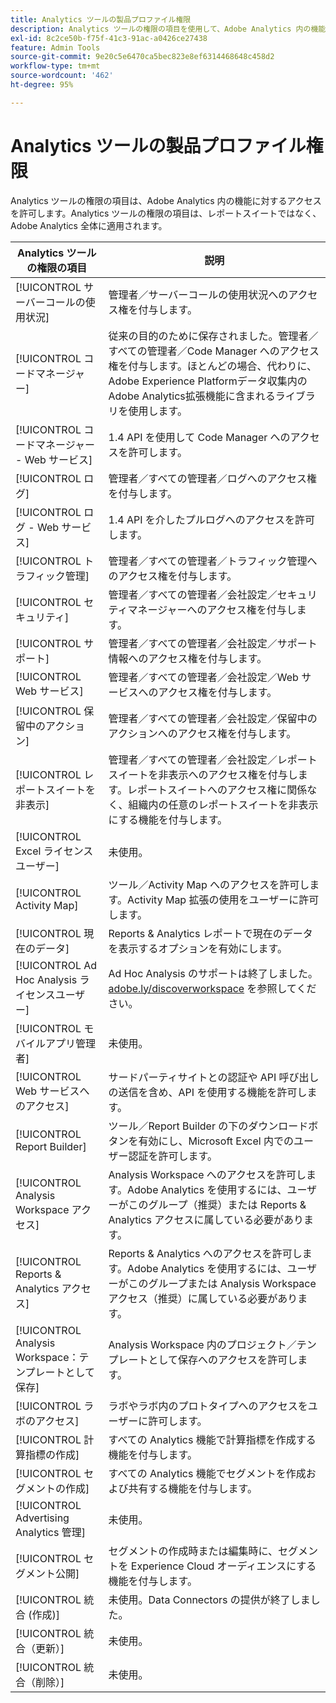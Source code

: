 ```yaml
---
title: Analytics ツールの製品プロファイル権限
description: Analytics ツールの権限の項目を使用して、Adobe Analytics 内の機能へのアクセス権を付与します。
exl-id: 8c2ce50b-f75f-41c3-91ac-a0426ce27438
feature: Admin Tools
source-git-commit: 9e20c5e6470ca5bec823e8ef6314468648c458d2
workflow-type: tm+mt
source-wordcount: '462'
ht-degree: 95%

---
```


# Analytics ツールの製品プロファイル権限

Analytics ツールの権限の項目は、Adobe Analytics 内の機能に対するアクセスを許可します。Analytics ツールの権限の項目は、レポートスイートではなく、Adobe Analytics 全体に適用されます。

| Analytics ツールの権限の項目 | 説明 |
|----|----|
| [!UICONTROL サーバーコールの使用状況] | 管理者／サーバーコールの使用状況へのアクセス権を付与します。 |
| [!UICONTROL コードマネージャー] | 従来の目的のために保存されました。管理者／すべての管理者／Code Manager へのアクセス権を付与します。ほとんどの場合、代わりに、Adobe Experience Platformデータ収集内のAdobe Analytics拡張機能に含まれるライブラリを使用します。 |
| [!UICONTROL コードマネージャー - Web サービス] | 1.4 API を使用して Code Manager へのアクセスを許可します。 |
| [!UICONTROL ログ] | 管理者／すべての管理者／ログへのアクセス権を付与します。 |
| [!UICONTROL ログ - Web サービス] | 1.4 API を介したプルログへのアクセスを許可します。 |
| [!UICONTROL トラフィック管理] | 管理者／すべての管理者／トラフィック管理へのアクセス権を付与します。 |
| [!UICONTROL セキュリティ] | 管理者／すべての管理者／会社設定／セキュリティマネージャーへのアクセス権を付与します。 |
| [!UICONTROL サポート] | 管理者／すべての管理者／会社設定／サポート情報へのアクセス権を付与します。 |
| [!UICONTROL Web サービス] | 管理者／すべての管理者／会社設定／Web サービスへのアクセス権を付与します。 |
| [!UICONTROL 保留中のアクション] | 管理者／すべての管理者／会社設定／保留中のアクションへのアクセス権を付与します。 |
| [!UICONTROL レポートスイートを非表示] | 管理者／すべての管理者／会社設定／レポートスイートを非表示へのアクセス権を付与します。レポートスイートへのアクセス権に関係なく、組織内の任意のレポートスイートを非表示にする機能を付与します。 |
| [!UICONTROL Excel ライセンスユーザー] | 未使用。 |
| [!UICONTROL Activity Map] | ツール／Activity Map へのアクセスを許可します。Activity Map 拡張の使用をユーザーに許可します。 |
| [!UICONTROL 現在のデータ] | Reports &amp; Analytics レポートで現在のデータを表示するオプションを有効にします。 |
| [!UICONTROL Ad Hoc Analysis ライセンスユーザー] | Ad Hoc Analysis のサポートは終了しました。[adobe.ly/discoverworkspace](https://adobe.ly/discoverworkspace) を参照してください。 |
| [!UICONTROL モバイルアプリ管理者] | 未使用。 |
| [!UICONTROL Web サービスへのアクセス] | サードパーティサイトとの認証や API 呼び出しの送信を含め、API を使用する機能を許可します。 |
| [!UICONTROL Report Builder] | ツール／Report Builder の下のダウンロードボタンを有効にし、Microsoft Excel 内でのユーザー認証を許可します。 |
| [!UICONTROL Analysis Workspace アクセス] | Analysis Workspace へのアクセスを許可します。Adobe Analytics を使用するには、ユーザーがこのグループ（推奨）または Reports &amp; Analytics アクセスに属している必要があります。 |
| [!UICONTROL Reports &amp; Analytics アクセス] | Reports &amp; Analytics へのアクセスを許可します。Adobe Analytics を使用するには、ユーザーがこのグループまたは Analysis Workspace アクセス（推奨）に属している必要があります。 |
| [!UICONTROL Analysis Workspace：テンプレートとして保存] | Analysis Workspace 内のプロジェクト／テンプレートとして保存へのアクセスを許可します。 |
| [!UICONTROL ラボのアクセス] | ラボやラボ内のプロトタイプへのアクセスをユーザーに許可します。 |
| [!UICONTROL 計算指標の作成] | すべての Analytics 機能で計算指標を作成する機能を付与します。 |
| [!UICONTROL セグメントの作成] | すべての Analytics 機能でセグメントを作成および共有する機能を付与します。 |
| [!UICONTROL Advertising Analytics 管理] | 未使用。 |
| [!UICONTROL セグメント公開] | セグメントの作成時または編集時に、セグメントを Experience Cloud オーディエンスにする機能を付与します。 |
| [!UICONTROL 統合 (作成)] | 未使用。Data Connectors の提供が終了しました。 |
| [!UICONTROL 統合（更新）] | 未使用。 |
| [!UICONTROL 統合（削除）] | 未使用。 |
